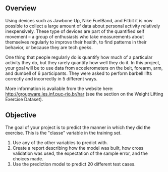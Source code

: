 ## Overview

Using devices such as Jawbone Up, Nike FuelBand, and Fitbit it is now possible to collect a large amount of data about personal activity relatively inexpensively. These type of devices are part of the quantified self movement – a group of enthusiasts who take measurements about themselves regularly to improve their health, to find patterns in their behavior, or because they are tech geeks. 

One thing that people regularly do is quantify how much of a particular activity they do, but they rarely quantify how well they do it. In this project, your goal will be to use data from accelerometers on the belt, forearm, arm, and dumbell of 6 participants. They were asked to perform barbell lifts correctly and incorrectly in 5 different ways.  

More information is available from the website here: <http://groupware.les.inf.puc-rio.br/har> (see the section on the Weight Lifting Exercise Dataset).

## Objective

The goal of your project is to predict the manner in which they did the exercise. This is the "classe" variable in the training set.  
1. Use any of the other variables to predict with.  
2. Create a report describing how the model was built, how cross validation was used, the expectation of the sample error, and the choices made.  
3. Use the prediction model to predict 20 different test cases.

